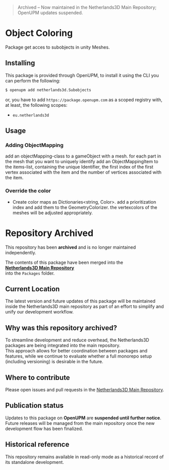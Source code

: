 > Archived – Now maintained in the Netherlands3D Main Repository; OpenUPM updates suspended.

# Object Coloring

Package get acces to subobjects in unity Meshes.

## Installing

This package is provided through OpenUPM, to install it using the CLI you can perform the following:

```bash
$ openupm add netherlands3d.Subobjects
```

or, you have to add `https://package.openupm.com` as a scoped registry with, at least, the following scopes:

- `eu.netherlands3d`

## Usage

### Adding ObjectMapping
add an objectMapping-class to a gameObject with a mesh. 
for each part in the mesh that you want to uniquely identify add an ObjectMappingItem to the items-list, containing the unique Identifier, the first index of the first vertex associated with the item and the number of vertices associated with the item.

### Override the color
- Create color maps as Dictionaries<string, Color>. add a prioritization index and add them to the GeometryColorizer.
the vertexcolors of the meshes will be adjusted appropriately.

# Repository Archived

This repository has been **archived** and is no longer maintained independently.

The contents of this package have been merged into the  
**[Netherlands3D Main Repository](https://github.com/Netherlands3D/twin)**  
into the `Packages` folder.

## Current Location

The latest version and future updates of this package will be maintained inside the Netherlands3D main repository as part of an effort to simplify and unify our development workflow.

## Why was this repository archived?

To streamline development and reduce overhead, the Netherlands3D packages are being integrated into the main repository.  
This approach allows for better coordination between packages and features, while we continue to evaluate whether a full monorepo setup (including versioning) is desirable in the future.

## Where to contribute

Please open issues and pull requests in the [Netherlands3D Main Repository](https://github.com/Netherlands3D/twin).

## Publication status

Updates to this package on **OpenUPM** are **suspended until further notice**.  
Future releases will be managed from the main repository once the new development flow has been finalized.

## Historical reference

This repository remains available in read-only mode as a historical record of its standalone development.


